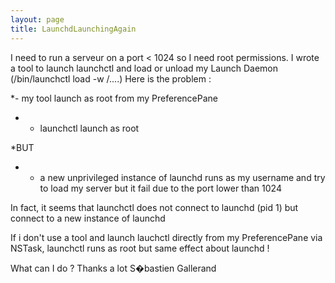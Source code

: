 ```yaml
---
layout: page
title: LaunchdLaunchingAgain
---
```


I need to run a serveur on a port < 1024 so I need root permissions.
I wrote a tool to launch launchctl and load or unload my Launch Daemon (/bin/launchctl  load -w /....)
Here is the problem :

 *- my tool launch as root from my PreferencePane
* - launchctl launch as root
 
*BUT
* - a new unprivileged instance of launchd runs as my username and try to load my server but it fail due to the port lower than 1024

In fact, it seems that launchctl does not connect to launchd (pid 1) but connect to a new instance of launchd

If i don't use a tool and launch lauchctl directly from my PreferencePane via NSTask, launchctl runs as root but same effect about launchd !

What can I do ?
Thanks a lot
S�bastien Gallerand

